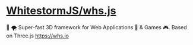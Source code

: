 # [WhitestormJS/whs.js](https://github.com/WhitestormJS/whs.js)

🚀 🌪 Super-fast 3D framework for Web Applications 🥇 & Games 🎮. Based on Three.js <https://whs.io>
